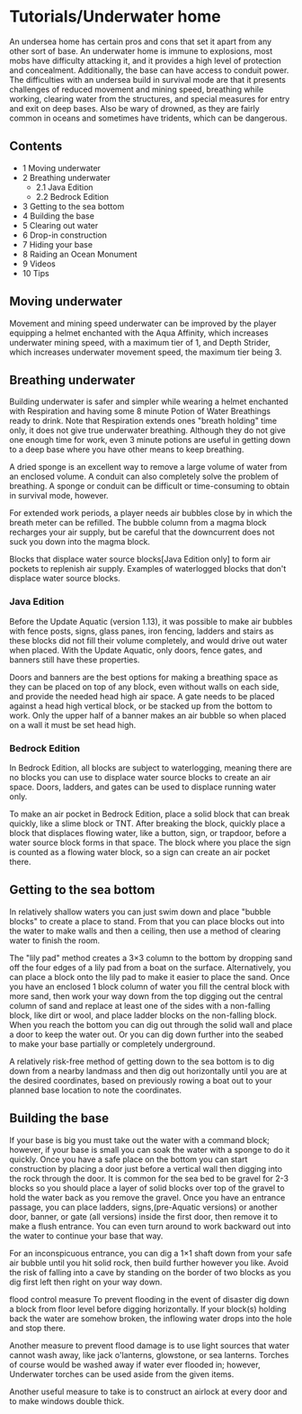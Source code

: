 # Tutorials/Underwater home
An undersea home has certain pros and cons that set it apart from any other sort of base. An underwater home is immune to explosions, most mobs have difficulty attacking it, and it provides a high level of protection and concealment. Additionally, the base can have access to conduit power. The difficulties with an undersea build in survival mode are that it presents challenges of reduced movement and mining speed, breathing while working, clearing water from the structures, and special measures for entry and exit on deep bases. Also be wary of drowned, as they are fairly common in oceans and sometimes have tridents, which can be dangerous.

## Contents
- 1 Moving underwater
- 2 Breathing underwater
	- 2.1 Java Edition
	- 2.2 Bedrock Edition
- 3 Getting to the sea bottom
- 4 Building the base
- 5 Clearing out water
- 6 Drop-in construction
- 7 Hiding your base
- 8 Raiding an Ocean Monument
- 9 Videos
- 10 Tips

## Moving underwater
Movement and mining speed underwater can be improved by the player equipping a helmet enchanted with the Aqua Affinity, which increases underwater mining speed, with a maximum tier of 1, and Depth Strider, which increases underwater movement speed, the maximum tier being 3.

## Breathing underwater
Building underwater is safer and simpler while wearing a helmet enchanted with Respiration and having some 8 minute Potion of Water Breathings ready to drink. Note that Respiration extends ones "breath holding" time only, it does not give true underwater breathing. Although they do not give one enough time for work, even 3 minute potions are useful in getting down to a deep base where you have other means to keep breathing.

A dried sponge is an excellent way to remove a large volume of water from an enclosed volume. A conduit can also completely solve the problem of breathing. A sponge or conduit can be difficult or time-consuming to obtain in survival mode, however.

For extended work periods, a player needs air bubbles close by in which the breath meter can be refilled. The bubble column from a magma block recharges your air supply, but be careful that the downcurrent does not suck you down into the magma block.

Blocks that displace water source blocks‌[Java Edition  only] to form air pockets to replenish air supply.
Examples of waterlogged blocks that don't displace water source blocks.
### Java Edition
Before the Update Aquatic (version 1.13), it was possible to make air bubbles with fence posts, signs, glass panes, iron fencing, ladders and stairs as these blocks did not fill their volume completely, and would drive out water when placed. With the Update Aquatic, only doors, fence gates, and banners still have these properties.

Doors and banners are the best options for making a breathing space as they can be placed on top of any block, even without walls on each side, and provide the needed head high air space. A gate needs to be placed against a head high vertical block, or be stacked up from the bottom to work. Only the upper half of a banner makes an air bubble so when placed on a wall it must be set head high.

### Bedrock Edition
In Bedrock Edition, all blocks are subject to waterlogging, meaning there are no blocks you can use to displace water source blocks to create an air space. Doors, ladders, and gates can be used to displace running water only.

To make an air pocket in Bedrock Edition, place a solid block that can break quickly, like a slime block or TNT. After breaking the block, quickly place a block that displaces flowing water, like a button, sign, or trapdoor, before a water source block forms in that space. The block where you place the sign is counted as a flowing water block, so a sign can create an air pocket there.

## Getting to the sea bottom
In relatively shallow waters you can just swim down and place "bubble blocks" to create a place to stand. From that you can place blocks out into the water to make walls and then a ceiling, then use a method of clearing water to finish the room. 

The "lily pad" method creates a 3×3 column to the bottom by dropping sand off the four edges of a lily pad from a boat on the surface. Alternatively, you can place a block onto the lily pad to make it easier to place the sand. Once you have an enclosed 1 block column of water you fill the central block with more sand, then work your way down from the top digging out the central column of sand and replace at least one of the sides with a non-falling block, like dirt or wool, and place ladder blocks on the non-falling block. When you reach the bottom you can dig out through the solid wall and place a door to keep the water out. Or you can dig down further into the seabed to make your base partially or completely underground.

A relatively risk-free method of getting down to the sea bottom is to dig down from a nearby landmass and then dig out horizontally until you are at the desired coordinates, based on previously rowing a boat out to your planned base location to note the coordinates.

## Building the base
If your base is big you must take out the water with a command block; however, if your base is small you can soak the water with a sponge to do it quickly. Once you have a safe place on the bottom you can start construction by placing a door just before a vertical wall then digging into the rock through the door. It is common for the sea bed to be gravel for 2-3 blocks so you should place a layer of solid blocks over top of the gravel to hold the water back as you remove the gravel. Once you have an entrance passage, you can place ladders, signs,(pre-Aquatic versions) or another door, banner, or gate (all versions) inside the first door, then remove it to make a flush entrance. You can even turn around to work backward out into the water to continue your base that way.

For an inconspicuous entrance, you can dig a 1×1 shaft down from your safe air bubble until you hit solid rock, then build further however you like. Avoid the risk of falling into a cave by standing on the border of two blocks as you dig first left then right on your way down.

flood control measure
To prevent flooding in the event of disaster dig down a block from floor level before digging horizontally. If your block(s) holding back the water are somehow broken, the inflowing water drops into the hole and stop there.

Another measure to prevent flood damage is to use light sources that water cannot wash away, like jack o'lanterns, glowstone, or sea lanterns. Torches of course would be washed away if water ever flooded in; however, Underwater torches can be used aside from the given items. 

Another useful measure to take is to construct an airlock at every door and to make windows double thick.

